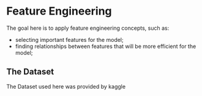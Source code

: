 # Feature Engineering

The goal here is to apply feature engineering concepts, such as:
-  selecting important features for the model;
-  finding relationships between features that will be more efficient for the model;

## The Dataset

The Dataset used here was provided by kaggle

